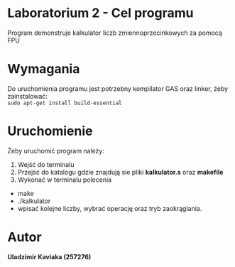 # Laboratorium 2 - Cel programu
Program demonstruje kalkulator liczb zmiennoprzecinkowych za pomocą FPU
# Wymagania
Do uruchomienia programu jest potrzebny kompilator GAS oraz linker, żeby zainstalować:  
``sudo apt-get install build-essential``
# Uruchomienie
Żeby uruchomić program należy:  
1. Wejść do terminalu  
2. Przejść do katalogu gdzie znajdują sie pliki **kalkulator.s** oraz **makefile**  
3. Wykonać w terminalu polecenia
 - make
 - ./kalkulator
 - wpisać kolejne liczby, wybrać operację oraz tryb zaokrąglania.
# Autor
**Uladzimir Kaviaka (257276)**
